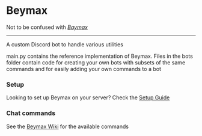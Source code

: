 # Beymax

Not to be confused with _[Baymax](https://en.wikipedia.org/wiki/Baymax)_

---

A custom Discord bot to handle various utilities

main.py contains the reference implementation of Beymax. Files in the bots folder
contain code for creating your own bots with subsets of the same commands and for
easily adding your own commands to a bot

### Setup

Looking to set up Beymax on your server? Check the [Setup Guide](https://github.com/agraubert/Beymax/blob/master/INSTALL.md)

### Chat commands

See the [Beymax Wiki](https://github.com/agraubert/Beymax/wiki) for the available commands
